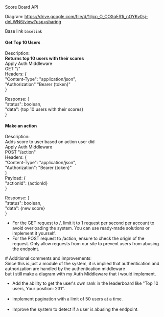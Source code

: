 Score Board API

Diagram: https://drive.google.com/file/d/1iljcp_O_COXqES1i_nOYKv0sj-deLWN6/view?usp=sharing

Base link `baselink`

<h4>Get Top 10 Users</h4>
<div>
Description:<br/>
    <strong>Returns top 10 users with their scores</strong><br/>
Apply Auth Middleware<br/>
GET "/"<br/>
Headers: {<br/>
    "Content-Type": "application/json",<br/>
    "Authorization" "Bearer {token}"<br/>
}<br/>

Response: {<br/>
"status": boolean,<br/>
"data": {top 10 users with their scores}<br/>
}<br/>

</div>
<div>
<h4>Make an action</h4>
Description:<br/>
   </strong> Adds score to user based on action user did</strong><br/>
Apply Auth Middleware<br/>
POST "/action"<br/>
Headers: {<br/>
    "Content-Type": "application/json",<br/>
    "Authorization": "Bearer {token}"<br/>
}<br/>
Payload: {<br/>
    "actionId": {actionId}<br/>
}<br/>

Response: {<br/>
"status": boolean,<br/>
"data": {new score}<br/>
}<br/>

</div>

<ul>
<li>For the GET request to /, limit it to 1 request per second per account to avoid overloading the system. You can use ready-made solutions or implement it yourself.</li>

<li>For the POST request to /action, ensure to check the origin of the request. Only allow requests from our site to prevent users from abusing the endpoint.</li>
</ul>
# Additional comments and improvements: <br/>
Since this is just a module of the system, it is implied that authentication and authorization are handled by the authentication middleware<br/>
but i still make a diagram with my Auth Middleware that i would implement.<br/>

<ul>
<li>Add the ability to get the user's own rank in the leaderboard like "Top 10 users, Your position: 231".</li><br/>
<li>Implement pagination with a limit of 50 users at a time.</li><br/>
<li>Improve the system to detect if a user is abusing the endpoint.</li><br/>
</ul>
